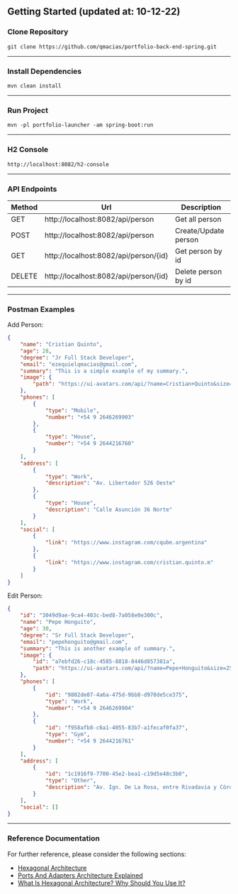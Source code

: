 ## Getting Started (updated at: 10-12-22)

### Clone Repository
```console
git clone https://github.com/qmacias/portfolio-back-end-spring.git
```
---
### Install Dependencies
```console
mvn clean install
```
---
### Run Project
```console
mvn -pl portfolio-launcher -am spring-boot:run
```
---
### H2 Console
```
http://localhost:8082/h2-console
```
---
### API Endpoints

| Method | Url                                         | Description          |
|--------|---------------------------------------------|----------------------|
| GET    | http://localhost:8082/api/person            | Get all person       |
| POST   | http://localhost:8082/api/person            | Create/Update person |
| GET    | http://localhost:8082/api/person/{id}       | Get person by id     |
| DELETE | http://localhost:8082/api/person/{id}       | Delete person by id  |

---
### Postman Examples

Add Person:
```json
{
    "name": "Cristian Quinto",
    "age": 28,
    "degree": "Jr Full Stack Developer",
    "email": "ezequielqmacias@gmail.com",
    "summary": "This is a simple example of my summary.",
    "image": {
        "path": "https://ui-avatars.com/api/?name=Cristian+Quinto&size=255"
    },
    "phones": [
        {
            "type": "Mobile",
            "number": "+54 9 2646269903"
        },
        {
            "type": "House",
            "number": "+54 9 2644216760"
        }
    ],
    "address": [
        {
            "type": "Work",
            "description": "Av. Libertador 526 Oeste"
        },
        {
            "type": "House",
            "description": "Calle Asunción 36 Norte"
        }
    ],
    "social": [
        {
            "link": "https://www.instagram.com/cqube.argentina"
        },
        {
            "link": "https://www.instagram.com/cristian.quinto.m"
        }
    ]
}
```

Edit Person:
```json
{
    "id": "3049d9ae-9ca4-403c-bed8-7a058e0e300c",
    "name": "Pepe Honguito",
    "age": 30,
    "degree": "Sr Full Stack Developer",
    "email": "pepehonguito@gmail.com",
    "summary": "This is another example of summary.",
    "image": {
        "id": "a7ebfd26-c18c-4585-8818-8446d857381a",
        "path": "https://ui-avatars.com/api/?name=Pepe+Honguito&size=255"
    },
    "phones": [
        {
            "id": "9802de07-4a6a-475d-9bb8-d970de5ce375",
            "type": "Work",
            "number": "+54 9 2646269904"
        },
        {
            "id": "f958afb8-c6a1-4055-83b7-a1fecaf0fa37",
            "type": "Gym",
            "number": "+54 9 2644216761"
        }
    ],
    "address": [
        {
            "id": "1c1916f9-7700-45e2-bea1-c19d5e48c3b0",
            "type": "Other",
            "description": "Av. Ign. De La Rosa, entre Rivadavia y Córdoba"
        }
    ],
    "social": []
}
```
---

### Reference Documentation
For further reference, please consider the following sections:

- [Hexagonal Architecture](https://alistair.cockburn.us/hexagonal-architecture/)
- [Ports And Adapters Architecture Explained](https://codesoapbox.dev/ports-adapters-aka-hexagonal-architecture-explained/)
- [What Is Hexagonal Architecture? Why Should You Use It?](https://cardoai.com/what-is-hexagonal-architecture-should-you-use-it/)